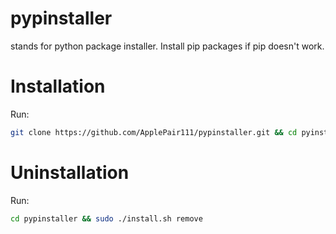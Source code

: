 # pypinstaller
stands for python package installer. Install pip packages if pip doesn't work.
# Installation
Run:
```bash
git clone https://github.com/ApplePair111/pypinstaller.git && cd pyinstaller && sudo ./installer.sh install
```
# Uninstallation
Run:
```bash
cd pypinstaller && sudo ./install.sh remove
```
